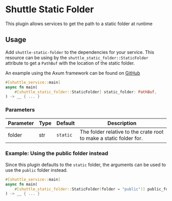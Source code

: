 # Shuttle Static Folder
This plugin allows services to get the path to a static folder at runtime

## Usage
Add `shuttle-static-folder` to the dependencies for your service. This resource can be using by the `shuttle_static_folder::StaticFolder` attribute to get a `PathBuf` with the location of the static folder.

An example using the Axum framework can be found on [GitHub](https://github.com/shuttle-hq/examples/tree/main/axum/websocket)

``` rust
#[shuttle_service::main]
async fn main(
    #[shuttle_static_folder::StaticFolder] static_folder: PathBuf,
) -> __ { ... }
```

### Parameters
| Parameter | Type | Default  | Description                                                        |
|-----------|------|----------|--------------------------------------------------------------------|
| folder    | str  | `static` | The folder relative to the crate root to make a static folder for. |

### Example: Using the public folder instead
Since this plugin defaults to the `static` folder, the arguments can be used to use the `public` folder instead.

``` rust
#[shuttle_service::main]
async fn main(
    #[shuttle_static_folder::StaticFolder(folder = "public")] public_folder: PathBuf,
) -> __ { ... }
```
